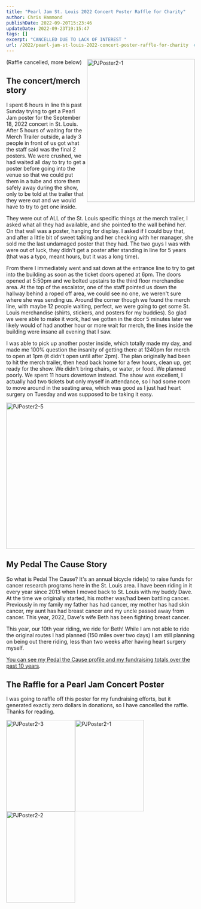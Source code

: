 ```yaml
---
title: "Pearl Jam St. Louis 2022 Concert Poster Raffle for Charity"
author: Chris Hammond
publishDate: 2022-09-20T15:23:46
updateDate: 2022-09-23T19:15:47
tags: []
excerpt: "CANCELLED DUE TO LACK OF INTEREST "
url: /2022/pearl-jam-st-louis-2022-concert-poster-raffle-for-charity  # Use the generated URL with year
---
```

<p><a href="https://www.chrishammond.com/portals/0/publishthumbnails/open-live-writer/e0f8d5f0b937_7fc0/pjposter2-1_2.jpg"><img align="right" alt="PJPoster2-1" border="0" height="382" src="https://www.chrishammond.com/Portals/0/PublishThumbnails/Open-Live-Writer/e0f8d5f0b937_7FC0/PJPoster2-1_thumb.jpg" style="float: right; display: inline; background-image: none;" title="PJPoster2-1" width="288" /></a>(Raffle cancelled, more below)</p>  <h2>The concert/merch story</h2>  <p>I spent 6 hours in line this past Sunday trying to get a Pearl Jam poster for the September 18, 2022 concert in St. Louis. After 5 hours of waiting for the Merch Trailer outside, a lady 3 people in front of us got what the staff said was the final 2 posters. We were crushed, we had waited all day to try to get a poster before going into the venue so that we could put them in a tube and store them safely away during the show, only to be told at the trailer that they were out and we would have to try to get one inside.</p>  <p>They were out of ALL of the St. Louis specific things at the merch trailer, I asked what all they had available, and she pointed to the wall behind her. On that wall was a poster, hanging for display. I asked if I could buy that, and after a little bit of sweet talking and her checking with her manager, she sold me the last undamaged poster that they had. The two guys I was with were out of luck, they didn't get a poster after standing in line for 5 years (that was a typo, meant hours, but it was a long time).</p>  <p>From there I immediately went and sat down at the entrance line to try to get into the building as soon as the ticket doors opened at 6pm. The doors opened at 5:50pm and we bolted upstairs to the third floor merchandise area. At the top of the escalator, one of the staff pointed us down the hallway behind a roped off area, we could see no one, we weren't sure where she was sending us. Around the corner though we found the merch line, with maybe 12 people waiting, perfect, we were going to get some St. Louis merchandise (shirts, stickers, and posters for my buddies). So glad we were able to make it work, had we gotten in the door 5 minutes later we likely would of had another hour or more wait for merch, the lines inside the building were insane all evening that I saw.</p>  <p>I was able to pick up another poster inside, which totally made my day, and made me 100% question the insanity of getting there at 1240pm for merch to open at 1pm (it didn't open until after 2pm). The plan originally had been to hit the merch trailer, then head back home for a few hours, clean up, get ready for the show. We didn't bring chairs, or water, or food. We planned poorly. We spent 11 hours downtown instead. The show was excellent, I actually had two tickets but only myself in attendance, so I had some room to move around in the seating area, which was good as I just had heart surgery on Tuesday and was supposed to be taking it easy.</p>  <p><a href="https://www.chrishammond.com/Portals/0/PublishThumbnails/Open-Live-Writer/e0f8d5f0b937_7FC0/PJPoster2-5_2.jpg"><img alt="PJPoster2-5" border="0" height="391" src="https://www.chrishammond.com/Portals/0/PublishThumbnails/Open-Live-Writer/e0f8d5f0b937_7FC0/PJPoster2-5_thumb.jpg" style="margin-right: auto; margin-left: auto; float: none; display: block; background-image: none;" title="PJPoster2-5" width="520" /></a></p>  <h2>My Pedal The Cause Story</h2>  <p>So what is Pedal The Cause? It's an annual bicycle ride(s) to raise funds for cancer research programs here in the St. Louis area. I have been riding in it every year since 2013 when I moved back to St. Louis with my buddy Dave. At the time we originally started, his mother was/had been battling cancer. Previously in my family my father has had cancer, my mother has had skin cancer, my aunt has had breast cancer and my uncle passed away from cancer. This year, 2022, Dave's wife Beth has been fighting breast cancer.</p>  <p>This year, our 10th year riding, we ride for Beth! While I am not able to ride the original routes I had planned (150 miles over two days) I am still planning on being out there riding, less than two weeks after having heart surgery myself.</p>  <p><a href="https://cjh.am/ptcchris" target="_blank">You can see my Pedal the Cause profile and my fundraising totals over the past 10 years</a>.</p>  <h2>The Raffle for a Pearl Jam Concert Poster</h2>  <p>I was going to raffle off this poster for my fundraising efforts, but it generated exactly zero dollars in donations, so I have cancelled the raffle. Thanks for reading.</p>  <p><a href="https://www.chrishammond.com/Portals/0/PublishThumbnails/Open-Live-Writer/e0f8d5f0b937_7FC0/PJPoster2-3_2.jpg"><img alt="PJPoster2-3" border="0" height="244" src="https://www.chrishammond.com/Portals/0/PublishThumbnails/Open-Live-Writer/e0f8d5f0b937_7FC0/PJPoster2-3_thumb.jpg" style="margin: 0px; display: inline; background-image: none;" title="PJPoster2-3" width="184" /></a><a href="https://www.chrishammond.com/Portals/0/PublishThumbnails/Open-Live-Writer/e0f8d5f0b937_7FC0/PJPoster2-1_4.jpg"><img alt="PJPoster2-1" border="0" height="244" src="https://www.chrishammond.com/Portals/0/PublishThumbnails/Open-Live-Writer/e0f8d5f0b937_7FC0/PJPoster2-1_thumb_1.jpg" style="margin: 0px; display: inline; background-image: none;" title="PJPoster2-1" width="184" /></a><a href="https://www.chrishammond.com/Portals/0/PublishThumbnails/Open-Live-Writer/e0f8d5f0b937_7FC0/PJPoster2-2_2.jpg"><img alt="PJPoster2-2" border="0" height="244" src="https://www.chrishammond.com/Portals/0/PublishThumbnails/Open-Live-Writer/e0f8d5f0b937_7FC0/PJPoster2-2_thumb.jpg" style="display: inline; background-image: none;" title="PJPoster2-2" width="184" /></a></p> 
